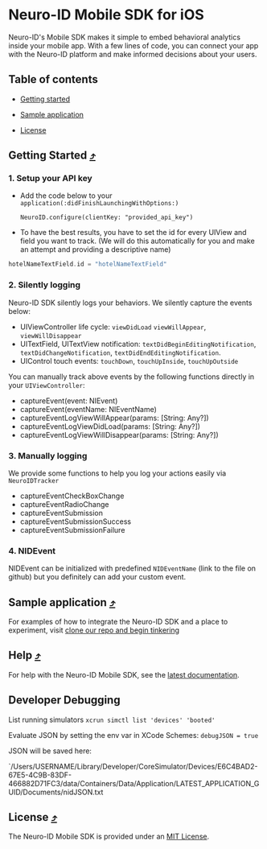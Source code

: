 # Neuro-ID Mobile SDK for iOS

Neuro-ID's Mobile SDK makes it simple to embed behavioral analytics inside your mobile app. With a few lines of code, you can connect your app with the Neuro-ID platform and make informed decisions about your users.

## Table of contents

- [Getting started](#getting-started-)

- [Sample application](#sample-application-)

- [License](#license-)

## Getting Started [⤴](#table-of-contents)

### 1. Setup your API key

- Add the code below to your `application(:didFinishLaunchingWithOptions:)`

  `NeuroID.configure(clientKey: "provided_api_key")`

- To have the best results, you have to set the id for every UIView and field you want to track. (We will do this automatically for you and make an attempt and providing a descriptive name)

```Swift
hotelNameTextField.id = "hotelNameTextField"
```

### 2. Silently logging

Neuro-ID SDK silently logs your behaviors. We silently capture the events below:

- UIViewController life cycle: `viewDidLoad` `viewWillAppear`, `viewWillDisappear`
- UITextField, UITextView notification: `textDidBeginEditingNotification`, `textDidChangeNotification`, `textDidEndEditingNotification`.
- UIControl touch events: `touchDown`, `touchUpInside`, `touchUpOutside`

You can manually track above events by the following functions directly in your `UIViewController`:

- captureEvent(event: NIEvent)
- captureEvent(eventName: NIEventName)
- captureEventLogViewWillAppear(params: [String: Any?])
- captureEventLogViewDidLoad(params: [String: Any?])
- captureEventLogViewWillDisappear(params: [String: Any?])

### 3. Manually logging

We provide some functions to help you log your actions easily via `NeuroIDTracker`

- captureEventCheckBoxChange
- captureEventRadioChange
- captureEventSubmission
- captureEventSubmissionSuccess
- captureEventSubmissionFailure

### 4. NIDEvent

NIDEvent can be initialized with predefined `NIDEventName` (link to the file on github) but you definitely can add your custom event.

## Sample application [⤴](#table-of-contents)

For examples of how to integrate the Neuro-ID SDK and a place to experiment, visit [clone our repo and begin tinkering](https://github.com/Neuro-ID/neuroid-ios-sdk-sandbox)

## Help [⤴](#table-of-contents)

For help with the Neuro-ID Mobile SDK, see the [latest documentation](https://neuro-id.readme.io/docs/overview).

## Developer Debugging

List running simulators `xcrun simctl list 'devices' 'booted'`

Evaluate JSON by setting the env var in XCode Schemes: `debugJSON = true`

JSON will be saved here:

`/Users/USERNAME/Library/Developer/CoreSimulator/Devices/E6C4BAD2-67E5-4C9B-83DF-466882D71FC3/data/Containers/Data/Application/LATEST_APPLICATION_GUID/Documents/nidJSON.txt

## License [⤴](#table-of-contents)

The Neuro-ID Mobile SDK is provided under an [MIT License](LICENSE).
